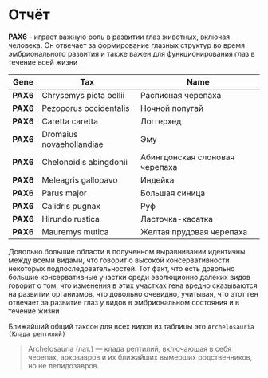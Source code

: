 # Отчёт

**PAX6** - играет важную роль в развитии глаз животных, включая человека. Он отвечает за формирование глазных структур
во время эмбрионального развития и также важен для функционирования глаз в течение всей жизни

| Gene     | Tax                      | Name                           |
|----------|--------------------------|--------------------------------|
| **PAX6** | Chrysemys picta bellii   | Расписная черепаха             |
| **PAX6** | Pezoporus occidentalis   | Ночной попугай                 |
| **PAX6** | Caretta caretta          | Логгерхед                      |
| **PAX6** | Dromaius novaehollandiae | Эму                            |
| **PAX6** | Chelonoidis abingdonii   | Абингдонская слоновая черепаха |
| **PAX6** | Meleagris gallopavo      | Индейка                        |
| **PAX6** | Parus major              | Большая синица                 |
| **PAX6** | Calidris pugnax          | Руф                            |
| **PAX6** | Hirundo rustica          | Ласточка-касатка               |
| **PAX6** | Mauremys mutica          | Желтая прудовая черепаха       |

Довольно большие области в полученном выравнивании идентичны между всеми видами, что говорит о высокой консервативности
некоторых подпоследовательностей. Тот факт, что есть довольно большие консервативные участки среди эволюционно далеких
видов говорит о том, что изменения в этих участках гена вредно сказываются на развитии организмов, что довольно
очевидно, учитывая, что этот ген отвечает за развитие глаз у видов в эмбриональном состояния и в течение жизни

Ближайший общий таксон для всех видов из таблицы это `Archelosauria
(Клада рептилий)`

> Archelosauria (лат.) — клада рептилий, включающая в себя черепах, архозавров и их ближайших вымерших родственников, но
> не лепидозавров.